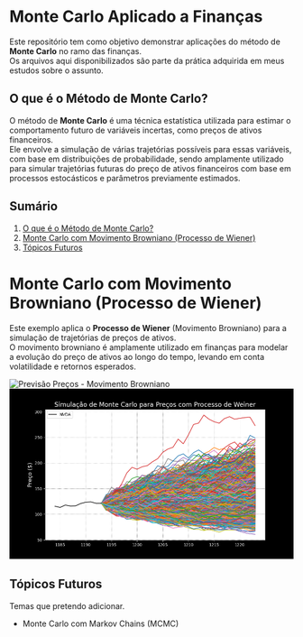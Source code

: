 # Monte Carlo Aplicado a Finanças

Este repositório tem como objetivo demonstrar aplicações do método de **Monte Carlo** no ramo das finanças.  
Os arquivos aqui disponibilizados são parte da prática adquirida em meus estudos sobre o assunto.

## O que é o Método de Monte Carlo?

O método de **Monte Carlo** é uma técnica estatística utilizada para estimar o comportamento futuro de variáveis incertas, como preços de ativos financeiros.  
Ele envolve a simulação de várias trajetórias possíveis para essas variáveis, com base em distribuições de probabilidade, sendo amplamente utilizado para simular trajetórias futuras do preço de ativos financeiros com base em processos estocásticos e parâmetros previamente estimados.
## Sumário
1. [O que é o Método de Monte Carlo?](#o-que-é-o-método-de-monte-carlo)
2. [Monte Carlo com Movimento Browniano (Processo de Wiener)](#monte-carlo-com-movimento-browniano-processo-de-wiener)
3. [Tópicos Futuros](#tópicos-futuros)

# Monte Carlo com Movimento Browniano (Processo de Wiener)

Este exemplo aplica o **Processo de Wiener** (Movimento Browniano) para a simulação de trajetórias de preços de ativos.  
O movimento browniano é amplamente utilizado em finanças para modelar a evolução do preço de ativos ao longo do tempo, levando em conta volatilidade e retornos esperados.

![Previsão Preços - Movimento Browniano](Monte_Carlo_Previsao_Precos.ipynb)
![Image](Charts/Monte_Carlo_Stock_Predictions.png)

## Tópicos Futuros
Temas que pretendo adicionar.

- Monte Carlo com Markov Chains (MCMC)




